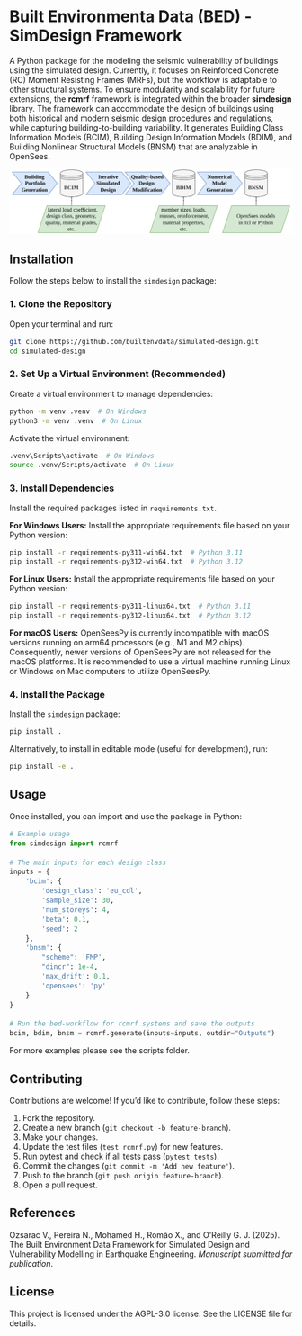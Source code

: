 # Built Environmenta Data (BED) - SimDesign Framework
A Python package for the modeling the seismic vulnerability of buildings using the simulated design. Currently, it focuses on Reinforced Concrete (RC) Moment Resisting Frames (MRFs), but the workflow is adaptable to other structural systems. To ensure modularity and scalability for future extensions, the **rcmrf** framework is integrated within the broader **simdesign** library. The framework can accommodate the design of buildings using both historical and modern seismic design procedures and regulations, while capturing building-to-building variability. It generates Building Class Information Models (BCIM), Building Design Information Models (BDIM), and Building Nonlinear Structural Models (BNSM) that are analyzable in OpenSees.

![Service](./Workflow.svg)

## Installation

Follow the steps below to install the `simdesign` package:

### 1. Clone the Repository
   Open your terminal and run:
   ```bash
   git clone https://github.com/builtenvdata/simulated-design.git
   cd simulated-design
   ```

### 2. Set Up a Virtual Environment (Recommended)
   Create a virtual environment to manage dependencies:
   ```bash
   python -m venv .venv  # On Windows
   python3 -m venv .venv  # On Linux
   ```
   Activate the virtual environment:
   ```bash
   .venv\Scripts\activate  # On Windows
   source .venv/Scripts/activate  # On Linux
   ```

### 3. Install Dependencies
   Install the required packages listed in `requirements.txt`.

   **For Windows Users:** Install the appropriate requirements file based on your Python version:
   ```bash
   pip install -r requirements-py311-win64.txt  # Python 3.11
   pip install -r requirements-py312-win64.txt  # Python 3.12
   ```
   **For Linux Users:** Install the appropriate requirements file based on your Python version:
   ```bash
   pip install -r requirements-py311-linux64.txt  # Python 3.11
   pip install -r requirements-py312-linux64.txt  # Python 3.12
   ```
   **For macOS Users:** OpenSeesPy is currently incompatible with macOS versions running on arm64 processors (e.g., M1 and M2 chips). Consequently, newer versions of OpenSeesPy are not released for the macOS platforms. It is recommended to use a virtual machine running Linux or Windows on Mac computers to utilize OpenSeesPy.

### 4. Install the Package
   Install the `simdesign` package:
   ```bash
   pip install .
   ```

   Alternatively, to install in editable mode (useful for development), run:
   ```bash
   pip install -e .
   ```

## Usage

Once installed, you can import and use the package in Python:

```python
# Example usage
from simdesign import rcmrf

# The main inputs for each design class
inputs = {
    'bcim': {
        'design_class': 'eu_cdl',
        'sample_size': 30,
        'num_storeys': 4,
        'beta': 0.1,
        'seed': 2
    },
    'bnsm': {
        "scheme": 'FMP',
        "dincr": 1e-4,
        'max_drift': 0.1,
        'opensees': 'py'
    }
}

# Run the bed-workflow for rcmrf systems and save the outputs
bcim, bdim, bnsm = rcmrf.generate(inputs=inputs, outdir="Outputs")
```

For more examples please see the scripts folder.

## Contributing

Contributions are welcome! If you’d like to contribute, follow these steps:
1. Fork the repository.
2. Create a new branch (`git checkout -b feature-branch`).
3. Make your changes.
4. Update the test files (`test_rcmrf.py`) for new features.
5. Run pytest and check if all tests pass (`pytest tests`).
6. Commit the changes (`git commit -m 'Add new feature'`).
7. Push to the branch (`git push origin feature-branch`).
8. Open a pull request.

## References
Ozsarac V., Pereira N., Mohamed H., Romão X., and O'Reilly G. J. (2025). The Built Environment Data Framework for Simulated Design and Vulnerability Modelling in Earthquake Engineering. *Manuscript submitted for publication*.

## License
This project is licensed under the AGPL-3.0 license. See the LICENSE file for details.
